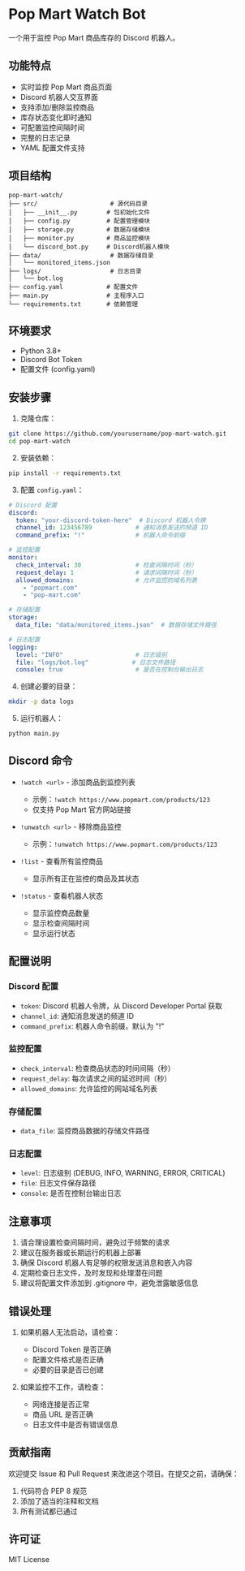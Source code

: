 # Pop Mart Watch Bot

一个用于监控 Pop Mart 商品库存的 Discord 机器人。

## 功能特点

- 实时监控 Pop Mart 商品页面
- Discord 机器人交互界面
- 支持添加/删除监控商品
- 库存状态变化即时通知
- 可配置监控间隔时间
- 完整的日志记录
- YAML 配置文件支持

## 项目结构

```
pop-mart-watch/
├── src/                    # 源代码目录
│   ├── __init__.py        # 包初始化文件
│   ├── config.py          # 配置管理模块
│   ├── storage.py         # 数据存储模块
│   ├── monitor.py         # 商品监控模块
│   └── discord_bot.py     # Discord机器人模块
├── data/                   # 数据存储目录
│   └── monitored_items.json
├── logs/                   # 日志目录
│   └── bot.log
├── config.yaml            # 配置文件
├── main.py                # 主程序入口
└── requirements.txt       # 依赖管理
```

## 环境要求

- Python 3.8+
- Discord Bot Token
- 配置文件 (config.yaml)

## 安装步骤

1. 克隆仓库：
```bash
git clone https://github.com/yourusername/pop-mart-watch.git
cd pop-mart-watch
```

2. 安装依赖：
```bash
pip install -r requirements.txt
```

3. 配置 `config.yaml`：
```yaml
# Discord 配置
discord:
  token: "your-discord-token-here"  # Discord 机器人令牌
  channel_id: 123456789            # 通知消息发送的频道 ID
  command_prefix: "!"              # 机器人命令前缀

# 监控配置
monitor:
  check_interval: 30               # 检查间隔时间（秒）
  request_delay: 1                 # 请求间隔时间（秒）
  allowed_domains:                 # 允许监控的域名列表
    - "popmart.com"
    - "pop-mart.com"

# 存储配置
storage:
  data_file: "data/monitored_items.json"  # 数据存储文件路径

# 日志配置
logging:
  level: "INFO"                    # 日志级别
  file: "logs/bot.log"            # 日志文件路径
  console: true                    # 是否在控制台输出日志
```

4. 创建必要的目录：
```bash
mkdir -p data logs
```

5. 运行机器人：
```bash
python main.py
```

## Discord 命令

- `!watch <url>` - 添加商品到监控列表
  - 示例：`!watch https://www.popmart.com/products/123`
  - 仅支持 Pop Mart 官方网站链接

- `!unwatch <url>` - 移除商品监控
  - 示例：`!unwatch https://www.popmart.com/products/123`

- `!list` - 查看所有监控商品
  - 显示所有正在监控的商品及其状态

- `!status` - 查看机器人状态
  - 显示监控商品数量
  - 显示检查间隔时间
  - 显示运行状态

## 配置说明

### Discord 配置
- `token`: Discord 机器人令牌，从 Discord Developer Portal 获取
- `channel_id`: 通知消息发送的频道 ID
- `command_prefix`: 机器人命令前缀，默认为 "!"

### 监控配置
- `check_interval`: 检查商品状态的时间间隔（秒）
- `request_delay`: 每次请求之间的延迟时间（秒）
- `allowed_domains`: 允许监控的网站域名列表

### 存储配置
- `data_file`: 监控商品数据的存储文件路径

### 日志配置
- `level`: 日志级别 (DEBUG, INFO, WARNING, ERROR, CRITICAL)
- `file`: 日志文件保存路径
- `console`: 是否在控制台输出日志

## 注意事项

1. 请合理设置检查间隔时间，避免过于频繁的请求
2. 建议在服务器或长期运行的机器上部署
3. 确保 Discord 机器人有足够的权限发送消息和嵌入内容
4. 定期检查日志文件，及时发现和处理潜在问题
5. 建议将配置文件添加到 .gitignore 中，避免泄露敏感信息

## 错误处理

1. 如果机器人无法启动，请检查：
   - Discord Token 是否正确
   - 配置文件格式是否正确
   - 必要的目录是否已创建

2. 如果监控不工作，请检查：
   - 网络连接是否正常
   - 商品 URL 是否正确
   - 日志文件中是否有错误信息

## 贡献指南

欢迎提交 Issue 和 Pull Request 来改进这个项目。在提交之前，请确保：

1. 代码符合 PEP 8 规范
2. 添加了适当的注释和文档
3. 所有测试都已通过

## 许可证

MIT License 